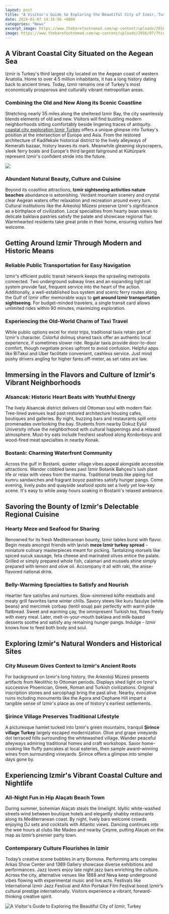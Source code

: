 ```yaml
---
layout: post
title: "A Visitor's Guide to Exploring the Beautiful City of Izmir, Turkey"
date: 2024-01-07 14:16:56 +0000
categories: "News"
excerpt_image: https://www.thebarefootnomad.com/wp-content/uploads/2016/07/Things-to-do-in-Izmir-Turkey.jpg
image: https://www.thebarefootnomad.com/wp-content/uploads/2016/07/Things-to-do-in-Izmir-Turkey.jpg
---
```


## A Vibrant Coastal City Situated on the Aegean Sea
Izmir is Turkey's third largest city located on the Aegean coast of western Anatolia. Home to over 4.5 million inhabitants, it has a long history dating back to ancient times. Today, Izmir remains one of Turkey's most economically prosperous and culturally vibrant metropolitan areas. 
### Combining the Old and New Along its Scenic Coastline
Stretching nearly 35 miles along the sheltered Izmir Bay, the city seamlessly blends elements of old and new. Visitors will find bustling modern neighborhoods sitting comfortably beside lingering traces of antiquity. [coastal city exploration Izmir Turkey](https://ustoday.github.io/2024-01-04-voyage-en-afrique-conseils-et-recommandations-d-un-voyageur-exp-xe9riment-xe9/) offers a unique glimpse into Turkey's position at the intersection of Europe and Asia. From the restored architecture of Kadifekale historical district to the lively alleyways of Kemeraltı bazaar, history leaves its mark. Meanwhile gleaming skyscrapers, sleek ferry boats and Europe's third largest fairground at Kültürpark represent Izmir's confident stride into the future.

![](https://planetofhotels.com/guide/sites/default/files/styles/paragraph__live_banner__lb_image__1880bp/public/live_banner/izmir-1.jpg)
### Abundant Natural Beauty, Culture and Cuisine
Beyond its coastline attractions, **Izmir sightseeing activities nature beaches** abundance is astonishing. Verdant mountain scenery and crystal clear Aegean waters offer relaxation and recreation around every turn. Cultural institutions like the Arkeoloji Müzesi preserve Izmir's significance as a birthplace of civilization. Local specialties from hearty bean stews to delicate baklava pastries satisfy the palate and showcase regional flair. Warmhearted residents take great pride in their home, ensuring visitors feel welcome.
## Getting Around Izmir Through Modern and Historic Means  
### Reliable Public Transportation for Easy Navigation
Izmir's efficient public transit network keeps the sprawling metropolis connected. Two underground subway lines and an expanding light rail system provide fast, frequent service into the heart of the action. Additionally, a well-established bus system and scenic ferry routes along the Gulf of Izmir offer memorable ways to **get around Izmir transportation sightseeing**. For budget-minded travelers, a single transit card allows unlimited rides within 90 minutes, maximizing exploration.
### Experiencing the Old-World Charm of Taxi Travel  
While public options excel for most trips, traditional taxis retain part of Izmir's character. Colorful dolmuş shared taxis offer an authentic local experience, if sometimes slower ride. Regular taxis provide door-to-door comfort, though negotiate prices upfront to avoid confusion. Helpful apps like BiTaksi and Uber facilitate convenient, cashless service. Just mind pushy drivers angling for higher fares off-meter, as set rates are law. 
## Immersing in the Flavors and Culture of Izmir's Vibrant Neighborhoods
### Alsancak: Historic Heart Beats with Youthful Energy  
The lively Alsancak district delivers old Ottoman soul with modern flair. Tree-lined avenues lead past restored architecture housing cafes, boutiques and galleries. By night, buzzing bars and restaurants spill onto promenades overlooking the bay. Students from nearby Dokuz Eylül University infuse the neighborhood with cultural happenings and a relaxed atmosphere. Must-try eats include freshest seafood along Kordonboyu and wood-fired meat specialties in nearby Konak.
### Bostanlı: Charming Waterfront Community  
Across the gulf in Bostanlı, quieter village vibes appeal alongside accessible attractions. Wander cobbled lanes past İzmir Botanik Bahçesi's lush plant life or relax with views from the marina. Traditional treats like piping hot kumru sandwiches and fragrant boyoz pastries satisfy hunger pangs. Come evening, lively pubs and quayside seafood spots set a lively yet low-key scene. It's easy to while away hours soaking in Bostanlı's relaxed ambiance.
## Savoring the Bounty of Izmir's Delectable Regional Cuisine
### Hearty Meze and Seafood for Sharing  
Renowned for its fresh Mediterranean bounty, Izmir tables burst with flavor. Begin meals amongst friends with lavish **meze Izmir turkey spread** - miniature culinary masterpieces meant for picking. Tantalizing morsels like spiced sucuk sausage, feta cheese and marinated olives entice the palate. Grilled or simply prepared whole fish, calamari and mussels shine simply prepared with lemon and olive oil. Accompany it all with raki, the anise-flavored national drink.
### Belly-Warming Specialties to Satisfy and Nourish  
Heartier fare satisfies and nurtures. Slow-simmered köfte meatballs and meaty grill favorites tame winter chills. Savory stews like kuru fasulye (white beans) and mercimek çorbaşı (lentil soup) pair perfectly with warm pide flatbread. Sweet and warming çay, the omnipresent Turkish tea, flows freely with every meal. Later, melt-in-your-mouth baklava and milk-based desserts soothe and satisfy any remaining hunger pangs. Indulge - Izmir knows how to feed both body and soul.
## Exploring Izmir's Natural Wonders and Historical Sites
### City Museum Gives Context to Izmir's Ancient Roots
For background on Izmir's long history, the Arkeoloji Müzesi presents artifacts from Neolithic to Ottoman periods. Displays shed light on Izmir's successive Phoenician, Greek, Roman and Turkish civilizations. Original inscription stones and sarcophagi bring the past alive. Nearby, evocative ruins including monuments like the Agora and Cephane Hill impart a tangible sense of Izmir's place as one of history's earliest settlements.
### Şirince Village Preserves Traditional Lifestyle  
A picturesque hamlet tucked into İzmir's green mountains, tranquil **Şirince village Turkey** largely escaped modernization. Olive and grape vineyards dot terraced hills surrounding the whitewashed village. Wander peaceful alleyways admiring traditional homes and craft workshops. Savor home-cooking like fluffy pancakes at local eateries, then sample award-winning wines from surrounding vineyards. Şirince offers a glimpse into simpler days gone by.
## Experiencing Izmir's Vibrant Coastal Culture and Nightlife
### All-Night Fun in Hip Alaçatı Beach Town
During summer, bohemian Alaçatı steals the limelight. Idyllic white-washed streets wind between boutique hotels and elegantly shabby restaurants along its Mediterranean coast. By night, lively bars welcome crowds enjoying DJ sets and cocktails with Atlantic views. Dancing continues into the wee hours at clubs like Madeo and nearby Çeşme, putting Alaçatı on the map as Izmir’s premier party town. 
### Contemporary Culture Flourishes in Izmir
Today’s creative scene bubbles in arty Bornova. Performing arts complex Arkas Show Center and 1369 Gallery showcase diverse exhibitions and performances. Jazz lovers enjoy late night jazz bars enriching the culture. Across the city, alternative venues like 1888 and Neva keep underground vibes flowing with experimental music and live acts. Festivals like International Izmir Jazz Festival and Altın Portakal Film Festival boost Izmir’s cultural prestige internationally. Visitors experience a vibrant, forward-thinking creative spirit.

![A Visitor's Guide to Exploring the Beautiful City of Izmir, Turkey](https://www.thebarefootnomad.com/wp-content/uploads/2016/07/Things-to-do-in-Izmir-Turkey.jpg)